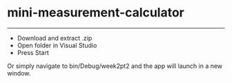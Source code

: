# mini-measurement-calculator
---
* Download and extract .zip
* Open folder in Visual Studio
* Press Start

Or simply navigate to bin/Debug/week2pt2 and the app will launch in a new window.
